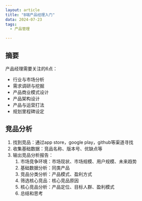 ```yaml
---
layout: article
title: "B端产品经理入门"
data: 2024-07-23
tags:
  - 产品管理

---
```


## 摘要

产品经理需要关注的6点：

- 行业与市场分析
- 需求调研与挖掘
- 产品商业模式设计
- 产品架构设计
- 产品与运营打法
- 规划里程碑设定

## 竞品分析

1. 找到竞品：通过app store，google play，github等渠道寻找
1. 收集基础数据：竞品名称、版本号、优缺点等
1. 输出竞品分析报告：
   1. 市场竞争环境：市场现状、市场规模、用户规模、未来趋势
   1. 基础数据分析：同类产品
   1. 竞品分类分析：产品模式、盈利方式
   1. 筛选核心竞品：核心竞品原因
   1. 核心竞品分析：产品定位、目标人群、盈利模式
   1. 总结和思考